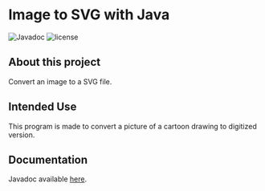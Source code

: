 # Image to SVG with Java

![Javadoc](https://github.com/TrikThom/java-image-to-svg/workflows/Javadoc/badge.svg)
![license](https://img.shields.io/github/license/TrikThom/java-image-to-svg)
<!-- ![Maven Package](https://github.com/TrikThom/java-image-to-svg/workflows/Maven%20Package/badge.svg) -->

## About this project

Convert an image to a SVG file.


## Intended Use

This program is made to convert a picture of a cartoon drawing to digitized version.

## Documentation

Javadoc available [here](https://javadocs.trikthom.com/Image-to-SVG/).
